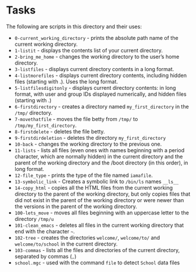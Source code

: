 # Tasks

The following are scripts in this directory and their uses:

* `0-current_working_directory` - prints the absolute path name of the current working directory.
* `1-listit` - displays the contents list of your current directory.
* `2-bring_me_home` - changes the working directory to the user’s home directory.
* `3-listfiles` - displays current directory contents in a long format.
* `4-listmorefiles` - displays current directory contents, including hidden files (starting with .). Uses the long format.
* `5-listfilesdigitonly` - displays current directory contents: in long format, with user and group IDs displayed numerically, and hidden files (starting with .)
* `6-firstdirectory` - creates a directory named `my_first_directory` in the ` /tmp/` directory.
* `7-movethatfile` - moves the file betty from `/tmp/` to `/tmp/my_first_directory`.
* `8-firstdelete` - deletes the file betty.
* `9-firstdirdeletion` - deletes the directory `my_first_directory`
* `10-back` - changes the working directory to the previous one.
* `11-lists` - lists all files (even ones with names beginning with a period character, which are normally hidden) in the current directory and the parent of the working directory and the /boot directory (in this order), in long format.
* `12-file_type` - prints the type of the file named `iamafile`. 
* `13-symbolic_link` - Creates a symbolic link to `/bin/ls` names `__ls__`
* `14-copy_html` - copies all the HTML files from the current working directory to the parent of the working directory, but only copies files that did not exist in the parent of the working directory or were newer than the versions in the parent of the working directory.
* `100-lets_move` - moves all files beginning with an uppercase letter to the directory `/tmp/u`
* `101-clean_emacs` - deletes all files in the current working directory that end with the character `~`.
* `102-tree` - creates the directories `welcome/`, `welcome/to/` and `welcome/to/school` in the current directory.
* `103-commas` - lists all the files and directories of the current directory, separated by commas (`,`)
* `school.mgc` - used with the command `file` to detect `School` data files

